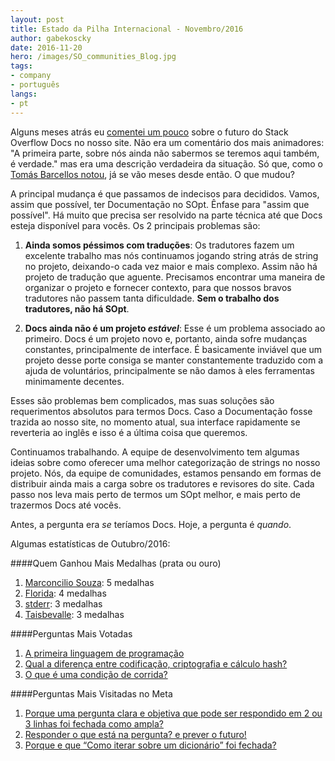 ```yaml
---
layout: post
title: Estado da Pilha Internacional - Novembro/2016
author: gabekoscky
date: 2016-11-20
hero: /images/SO_communities_Blog.jpg
tags:
- company
- português
langs:
- pt
---
```


Alguns meses atrás eu [comentei um pouco](http://meta.pt.stackoverflow.com/a/5185) sobre o futuro do Stack Overflow Docs no nosso site. Não era um comentário dos mais animadores: "A primeira parte, sobre nós ainda não sabermos se teremos aqui também, é verdade." mas era uma descrição verdadeira da situação. Só que, como o [Tomás Barcellos notou](http://meta.pt.stackoverflow.com/questions/5182#comment20623_5185), já se vão meses desde então. O que mudou?

A principal mudança é que passamos de indecisos para decididos. Vamos, assim que possível, ter Documentação no SOpt. Ênfase para "assim que possível". Há muito que precisa ser resolvido na parte técnica até que Docs esteja disponível para vocês. Os 2 principais problemas são:

1. **Ainda somos péssimos com traduções**: Os tradutores fazem um excelente trabalho mas nós continuamos jogando string atrás de string no projeto, deixando-o cada vez maior e mais complexo. Assim não há projeto de tradução que aguente. Precisamos encontrar uma maneira de organizar o projeto e fornecer contexto, para que nossos bravos tradutores não passem tanta dificuldade. **Sem o trabalho dos tradutores, não há SOpt**.

2. **Docs ainda não é um projeto _estável_**: Esse é um problema associado ao primeiro. Docs é um projeto novo e, portanto, ainda sofre mudanças constantes, principalmente de interface. É basicamente inviável que um projeto desse porte consiga se manter constantemente traduzido com a ajuda de voluntários, principalmente se não damos à eles ferramentas minimamente decentes.

Esses são problemas bem complicados, mas suas soluções são requerimentos absolutos para termos Docs. Caso a Documentação fosse trazida ao nosso site, no momento atual, sua interface rapidamente se reverteria ao inglês e isso é a última coisa que queremos.

Continuamos trabalhando. A equipe de desenvolvimento tem algumas ideias sobre como oferecer uma melhor categorização de strings no nosso projeto. Nós, da equipe de comunidades, estamos pensando em formas de distribuir ainda mais a carga sobre os tradutores e revisores do site. Cada passo nos leva mais perto de termos um SOpt melhor, e mais perto de trazermos Docs até vocês.

Antes, a pergunta era _se_ teríamos Docs. Hoje, a pergunta é _quando_.

Algumas estatísticas de Outubro/2016:

####Quem Ganhou Mais Medalhas (prata ou ouro)
 1. [Marconcilio Souza](http://pt.stackoverflow.com/users/43340): 5 medalhas
 2. [Florida](http://pt.stackoverflow.com/users/8984): 4 medalhas
 3. [stderr](http://pt.stackoverflow.com/users/6454): 3 medalhas
 4. [Taisbevalle](http://pt.stackoverflow.com/users/51124): 3 medalhas

####Perguntas Mais Votadas
1. [A primeira linguagem de programação](http://pt.stackoverflow.com/questions/156521)
2. [Qual a diferença entre codificação, criptografia e cálculo hash?](http://pt.stackoverflow.com/questions/162369)
3. [O que é uma condição de corrida?](http://pt.stackoverflow.com/questions/159342)

####Perguntas Mais Visitadas no Meta
1. [Porque uma pergunta clara e objetiva que pode ser respondido em 2 ou 3 linhas foi fechada como ampla?](http://meta.pt.stackoverflow.com/questions/5373)
2. [Responder o que está na pergunta? e prever o futuro!](http://meta.pt.stackoverflow.com/questions/5379)
3. [Porque e que “Como iterar sobre um dicionário” foi fechada?](http://meta.pt.stackoverflow.com/questions/5399)
